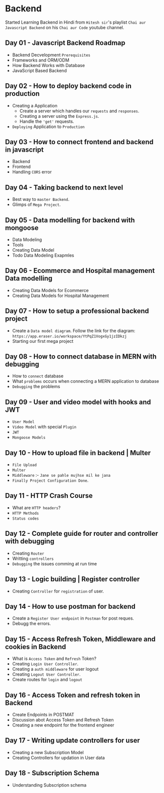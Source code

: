 # Backend

Started Learning Backend in Hindi from `Hitesh sir`'s playlist `Chai aur Javascript Backend` on his `Chai aur Code` youtube channel.

## Day 01 - Javascript Backend Roadmap

* Backend Decvelopment `Prerequisites`
* Frameworks and ORM/ODM
* How Backend Works with Database
* JavaScript Based Backend

## Day 02 - How to deploy backend code in production

* Creating a Application
    - Create a server which handles our `requests` and `responses`.
    - Creating a server using the `Express.js`.
    - Handle the `'get'` requests.
* `Deploying` Application to `Production`

## Day 03 - How to connect frontend and backend in javascript

* Backend
* Frontend
* Handling `CORS` error

## Day 04 - Taking backend to next level

* Best way to `master Backend`.
* Glimps of `Mega Project`.

## Day 05 - Data modelling for backend with mongoose

* Data Modeling
* Tools
* Creating Data Model
* Todo Data Modeling Exapmles

## Day 06 - Ecommerce and Hospital management Data modelling

* Creating Data Models for Ecommerce 
* Creating Data Models for Hospital Management

## Day 07 - How to setup a professional backend project

- Create a `Data model diagram`. Follow the link for the diagram: `https://app.eraser.io/workspace/YtPqZ1VogxGy1jzIDkzj`
- Starting our first mega project

## Day 08 - How to connect database in MERN with debugging

- How to `connect` database
- What `problems` occurs when connecting a MERN application to database
- `Debugging` the problems

## Day 09 - User and video model with hooks and JWT

- `User Model`
- `Video Model` with special `Plugin`
- `JWT`
- `Mongoose Models`

## Day 10 - How to upload file in backend | Multer

- `File Upload`
- `Multer`
- `Middleware` :- `Jane se pahle mujhse mil ke jana`
- `Finally Project Configuration Done`.

## Day 11 - HTTP Crash Course

- What are `HTTP headers`?
- `HTTP Methods`
- `Status codes`

## Day 12 - Complete guide for router and controller with debugging

- Creating `Router`
- Writting `controllers`
- `Debugging` the issues comming at run time

## Day 13 - Logic building | Register controller

* Creating `Controller` for `registration` of user.

## Day 14 - How to use postman for backend

* Create a `Register User endpoint` in `Postman` for post reques.
* Debugg the errors.

## Day 15 - Access Refresh Token, Middleware and cookies in Backend

* What is `Access Token` and `Refresh` Token?
* Creating `Login User Controller`.
* Creating a `auth middleware` for user logout
* Creating `Logout User Controller`.
* Create routes for `login` and `logout`

## Day 16 - Access Token and refresh token in Backend

* Create Endpoints in POSTMAT
* Discussion abot Access Token and Refresh Token
* Creating a new endpoint for the frontend engineer

## Day 17 - Writing update controllers for user

* Creating a new Subscription Model
* Creating Controllers for updation in User data

## Day 18 - Subscription Schema

* Understanding Subscription schema